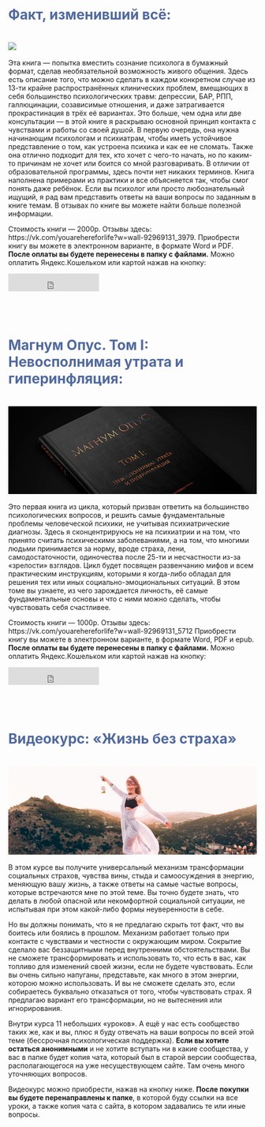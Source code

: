<h1 style="color: #5069A0; padding-bottom: 20px; padding-top: 50px;">Факт, изменивший всё:</h1> 



<img src="https://github.com/aurin2012/bandurchenko/blob/main/Мокап%20книги%20с%20жестким%20переплётом%20на%20кожаном%20чехле.jpg?raw=true">


<p> Эта книга — попытка вместить сознание психолога в бумажный формат, сделав необязательной возможность живого общения. Здесь есть описание того, что можно сделать в каждом конкретном случае из 13-ти крайне распространённых клинических проблем, вмещающих в себя большинство психологических травм: депрессии, БАР, РПП, галлюцинации, созависимые отношения, и даже затрагивается прокрастинация в трёх её вариантах. Это больше, чем одна или две консультации — в этой книге я раскрываю основной принцип контакта с чувствами и работы со своей душой. В первую очередь, она нужна начинающим психологам и психиатрам, чтобы иметь устойчивое представление о том, как устроена психика и как ее не сломать. Также она отлично подходит для тех, кто хочет с чего-то начать, но по каким-то причинам не хочет или боится со мной разговаривать. В отличии от образовательной программы, здесь почти нет никаких терминов. Книга наполнена примерами из практики и все объясняется так, чтобы смог понять даже ребёнок. Если вы психолог или просто любознательный ищущий, я рад вам представить ответы на ваши вопросы по заданным в книге темам. В отзывах по книге вы можете найти больше полезной информации. </p>

<p>Стоимость книги — 2000р. Отзывы здесь: https://vk.com/youarehereforlife?w=wall-92969131_3979. Приобрести книгу вы можете в электронном варианте, в формате Word и PDF. <b>После оплаты вы будете перенесены в папку с файлами.</b> Можно оплатить Яндекс.Кошельком или картой нажав на кнопку:</p>

<iframe src="https://yoomoney.ru/quickpay/button-widget?targets=%D0%A4%D0%B0%D0%BA%D1%82%2C%20%D0%B8%D0%B7%D0%BC%D0%B5%D0%BD%D0%B8%D0%B2%D1%88%D0%B8%D0%B9%20%D0%B2%D1%81%D1%91&default-sum=2000&button-text=12&yoomoney-payment-type=on&button-size=m&button-color=orange&successURL=https%3A%2F%2Fdisk.yandex.ru%2Fd%2Fh6eF__5-3MC37V&quickpay=small&account=410011432758181&" width="184" height="36" frameborder="0" allowtransparency="true" scrolling="no"></iframe>


<h1 style="color: #5069A0;padding-bottom: 20px; padding-top: 50px;">Магнум Опус. Том I: Невосполнимая утрата и гиперинфляция:</h1>

<img src="https://github.com/aurin2012/bandurchenko/blob/main/ориг323321.jpg?raw=true">


<p>Это первая книга из цикла, который призван ответить на большинство психологических вопросов, и решить самые фундаментальные проблемы человеческой психики, не учитывая психиатрические диагнозы. Здесь я сконцентрируюсь не на психиатрии и на том, что принято считать психическими заболеваниями, а на том, что многими людьми принимается за норму, вроде страха, лени, самодостаточности, одиночества после 25-ти и несчастности из-за «зрелости» взглядов. Цикл будет посвящен развенчанию мифов и всем практическим инструкциям, которыми я когда-либо обладал для решения тех или иных социально-эмоциональных ситуаций. В этом томе вы узнаете, из чего зарождается личность, её самые фундаментальные основы и что с ними можно сделать, чтобы чувствовать себя счастливее.</p>

<p>Стоимость книги — 1000р. Отзывы здесь: https://vk.com/youarehereforlife?w=wall-92969131_5712 Приобрести книгу вы можете в электронном варианте, в формате Word, PDF и epub. <b>После оплаты вы будете перенесены в папку с файлами.</b> Можно оплатить Яндекс.Кошельком или картой нажав на кнопку:</p>


<iframe src="https://yoomoney.ru/quickpay/button-widget?targets=%D0%9C%D0%B0%D0%B3%D0%BD%D1%83%D0%BC%20%D0%9E%D0%BF%D1%83%D1%81.%20%D0%A2%D0%BE%D0%BC%20I%3A%20%D0%9D%D0%B5%D0%B2%D0%BE%D1%81%D0%BF%D0%BE%D0%BB%D0%BD%D0%B8%D0%BC%D0%B0%D1%8F%20%D1%83%D1%82%D1%80%D0%B0%D1%82%D0%B0%20%D0%B8%20%D0%B3%D0%B8%D0%BF%D0%B5%D1%80%D0%B8%D0%BD%D1%84%D0%BB%D1%8F%D1%86%D0%B8%D1%8F&default-sum=1000&button-text=12&yoomoney-payment-type=on&button-size=m&button-color=orange&successURL=https%3A%2F%2Fdisk.yandex.ru%2Fd%2FG4dObJkNEUHTng&quickpay=small&account=410011432758181&" width="184" height="36" frameborder="0" allowtransparency="true" scrolling="no"></iframe>
		
<h1 style="color: #5069A0; padding-bottom: 20px; padding-top: 50px; text-align:justify">Видеокурс: «Жизнь без страха»</h1> 

<img src="https://github.com/aurin2012/bandurchenko/blob/main/это4.jpg?raw=true">

В этом курсе вы получите универсальный механизм трансформации социальных страхов, чувства вины, стыда и самоосуждения в энергию, меняющую вашу жизнь, а также ответы на самые частые вопросы, которые встречаются мне по этой теме. Вы точно будете знать, что делать в любой опасной или некомфортной социальной ситуации, не испытывая при этом какой-либо формы неуверенности в себе.

Но вы должны понимать, что я не предлагаю скрыть тот факт, что вы боитесь или боялись в прошлом. Механизм работает только при контакте с чувствами и честности с окружающим миром. Сокрытие сделало вас беззащитными перед внутренними обстоятельствами. Вы не сможете трансформировать и использовать то, что есть в вас, как топливо для изменений своей жизни, если не будете чувствовать. Если вы очень сильно напуганы, представьте, как много в этом энергии, которою можно использовать. И вы не сможете сделать это, если собираетесь буквально отказаться от того, чтобы чувствовать страх. Я предлагаю вариант его трансформации, но не вытеснения или игнорирования.

Внутри курса 11 небольших «уроков». А ещё у нас есть сообщество таких же, как и вы, плюс я буду отвечать на ваши вопросы по всей этой теме (бессрочная психологическая поддержка). <b>Если вы хотите остаться анонимными</b> и не хотите вступать ни в какие сообщества, у вас в папке будет копия чата, который был в старой версии сообщества, располагающегося на уже несуществующем сайте. Там очень много уточняющих вопросов. 


Видеокурс можно приобрести, нажав на кнопку ниже. <b>После покупки вы будете перенаправлены к папке</b>, в которой буду ссылки на все уроки, а также копия чата с сайта, в котором задавались те или иные вопросы. 

		

<style>
.site-footer {
display: none;
}
</style>

<footer class="site-footer">
        

